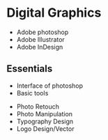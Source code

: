 # Digital Graphics

- Adobe photoshop
- Adobe Illustrator
- Adobe InDesign

## Essentials
- Interface of photoshop
- Basic tools
>
- Photo Retouch
- Photo Manipulation
- Typography Design
- Logo Design/Vector